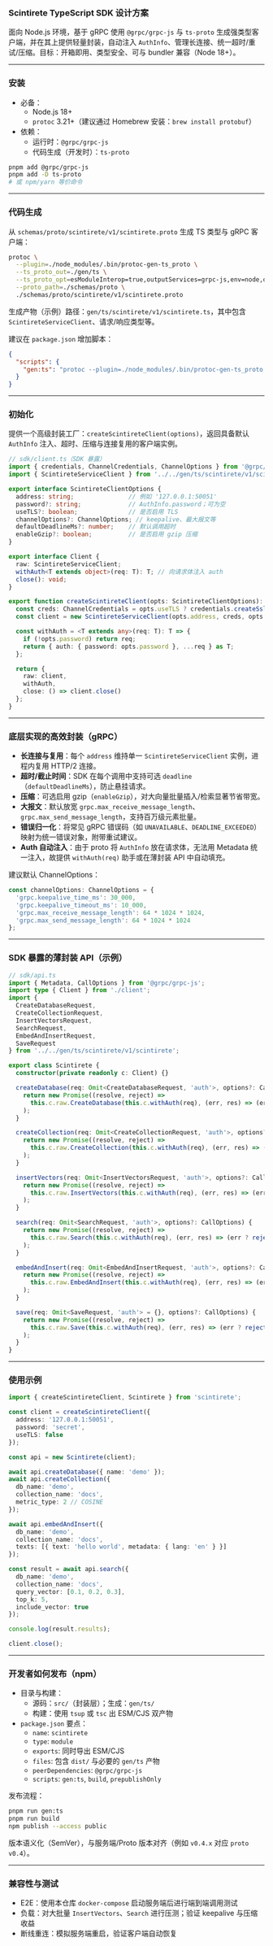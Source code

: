 ### Scintirete TypeScript SDK 设计方案

面向 Node.js 环境，基于 gRPC 使用 `@grpc/grpc-js` 与 `ts-proto` 生成强类型客户端，并在其上提供轻量封装，自动注入 `AuthInfo`、管理长连接、统一超时/重试/压缩。目标：开箱即用、类型安全、可与 bundler 兼容（Node 18+）。

---

### 安装

- 必备：
  - Node.js 18+
  - `protoc` 3.21+（建议通过 Homebrew 安装：`brew install protobuf`）
- 依赖：
  - 运行时：`@grpc/grpc-js`
  - 代码生成（开发时）：`ts-proto`

```bash
pnpm add @grpc/grpc-js
pnpm add -D ts-proto
# 或 npm/yarn 等价命令
```

---

### 代码生成

从 `schemas/proto/scintirete/v1/scintirete.proto` 生成 TS 类型与 gRPC 客户端：

```bash
protoc \
  --plugin=./node_modules/.bin/protoc-gen-ts_proto \
  --ts_proto_out=./gen/ts \
  --ts_proto_opt=esModuleInterop=true,outputServices=grpc-js,env=node,outputJsonMethods=true,forceLong=string \
  --proto_path=./schemas/proto \
  ./schemas/proto/scintirete/v1/scintirete.proto
```

生成产物（示例）路径：`gen/ts/scintirete/v1/scintirete.ts`，其中包含 `ScintireteServiceClient`、请求/响应类型等。

建议在 `package.json` 增加脚本：

```json
{
  "scripts": {
    "gen:ts": "protoc --plugin=./node_modules/.bin/protoc-gen-ts_proto --ts_proto_out=./gen/ts --ts_proto_opt=esModuleInterop=true,outputServices=grpc-js,env=node,outputJsonMethods=true,forceLong=string --proto_path=./schemas/proto ./schemas/proto/scintirete/v1/scintirete.proto"
  }
}
```

---

### 初始化

提供一个高级封装工厂：`createScintireteClient(options)`，返回具备默认 `AuthInfo` 注入、超时、压缩与连接复用的客户端实例。

```ts
// sdk/client.ts（SDK 暴露）
import { credentials, ChannelCredentials, ChannelOptions } from '@grpc/grpc-js';
import { ScintireteServiceClient } from '../../gen/ts/scintirete/v1/scintirete';

export interface ScintireteClientOptions {
  address: string;               // 例如 '127.0.0.1:50051'
  password?: string;             // AuthInfo.password；可为空
  useTLS?: boolean;              // 是否启用 TLS
  channelOptions?: ChannelOptions; // keepalive、最大报文等
  defaultDeadlineMs?: number;    // 默认调用超时
  enableGzip?: boolean;          // 是否启用 gzip 压缩
}

export interface Client {
  raw: ScintireteServiceClient;
  withAuth<T extends object>(req: T): T; // 向请求体注入 auth
  close(): void;
}

export function createScintireteClient(opts: ScintireteClientOptions): Client {
  const creds: ChannelCredentials = opts.useTLS ? credentials.createSsl() : credentials.createInsecure();
  const client = new ScintireteServiceClient(opts.address, creds, opts.channelOptions);

  const withAuth = <T extends any>(req: T): T => {
    if (!opts.password) return req;
    return { auth: { password: opts.password }, ...req } as T;
  };

  return {
    raw: client,
    withAuth,
    close: () => client.close()
  };
}
```

---

### 底层实现的高效封装（gRPC）

- **长连接与复用**：每个 `address` 维持单一 `ScintireteServiceClient` 实例，进程内复用 HTTP/2 连接。
- **超时/截止时间**：SDK 在每个调用中支持可选 `deadline`（`defaultDeadlineMs`），防止悬挂请求。
- **压缩**：可选启用 gzip（`enableGzip`），对大向量批量插入/检索显著节省带宽。
- **大报文**：默认放宽 `grpc.max_receive_message_length`、`grpc.max_send_message_length`，支持百万级元素批量。
- **错误归一化**：将常见 gRPC 错误码（如 `UNAVAILABLE`、`DEADLINE_EXCEEDED`）映射为统一错误对象，附带重试建议。
- **Auth 自动注入**：由于 proto 将 `AuthInfo` 放在请求体，无法用 Metadata 统一注入，故提供 `withAuth(req)` 助手或在薄封装 API 中自动填充。

建议默认 ChannelOptions：

```ts
const channelOptions: ChannelOptions = {
  'grpc.keepalive_time_ms': 30_000,
  'grpc.keepalive_timeout_ms': 10_000,
  'grpc.max_receive_message_length': 64 * 1024 * 1024,
  'grpc.max_send_message_length': 64 * 1024 * 1024
};
```

---

### SDK 暴露的薄封装 API（示例）

```ts
// sdk/api.ts
import { Metadata, CallOptions } from '@grpc/grpc-js';
import type { Client } from './client';
import {
  CreateDatabaseRequest,
  CreateCollectionRequest,
  InsertVectorsRequest,
  SearchRequest,
  EmbedAndInsertRequest,
  SaveRequest
} from '../../gen/ts/scintirete/v1/scintirete';

export class Scintirete {
  constructor(private readonly c: Client) {}

  createDatabase(req: Omit<CreateDatabaseRequest, 'auth'>, options?: CallOptions) {
    return new Promise((resolve, reject) =>
      this.c.raw.CreateDatabase(this.c.withAuth(req), (err, res) => (err ? reject(err) : resolve(res)))
    );
  }

  createCollection(req: Omit<CreateCollectionRequest, 'auth'>, options?: CallOptions) {
    return new Promise((resolve, reject) =>
      this.c.raw.CreateCollection(this.c.withAuth(req), (err, res) => (err ? reject(err) : resolve(res)))
    );
  }

  insertVectors(req: Omit<InsertVectorsRequest, 'auth'>, options?: CallOptions) {
    return new Promise((resolve, reject) =>
      this.c.raw.InsertVectors(this.c.withAuth(req), (err, res) => (err ? reject(err) : resolve(res)))
    );
  }

  search(req: Omit<SearchRequest, 'auth'>, options?: CallOptions) {
    return new Promise((resolve, reject) =>
      this.c.raw.Search(this.c.withAuth(req), (err, res) => (err ? reject(err) : resolve(res)))
    );
  }

  embedAndInsert(req: Omit<EmbedAndInsertRequest, 'auth'>, options?: CallOptions) {
    return new Promise((resolve, reject) =>
      this.c.raw.EmbedAndInsert(this.c.withAuth(req), (err, res) => (err ? reject(err) : resolve(res)))
    );
  }

  save(req: Omit<SaveRequest, 'auth'> = {}, options?: CallOptions) {
    return new Promise((resolve, reject) =>
      this.c.raw.Save(this.c.withAuth(req), (err, res) => (err ? reject(err) : resolve(res)))
    );
  }
}
```

---

### 使用示例

```ts
import { createScintireteClient, Scintirete } from 'scintirete';

const client = createScintireteClient({
  address: '127.0.0.1:50051',
  password: 'secret',
  useTLS: false
});

const api = new Scintirete(client);

await api.createDatabase({ name: 'demo' });
await api.createCollection({
  db_name: 'demo',
  collection_name: 'docs',
  metric_type: 2 // COSINE
});

await api.embedAndInsert({
  db_name: 'demo',
  collection_name: 'docs',
  texts: [{ text: 'hello world', metadata: { lang: 'en' } }]
});

const result = await api.search({
  db_name: 'demo',
  collection_name: 'docs',
  query_vector: [0.1, 0.2, 0.3],
  top_k: 5,
  include_vector: true
});

console.log(result.results);

client.close();
```

---

### 开发者如何发布（npm）

- 目录与构建：
  - 源码：`src/`（封装层）；生成：`gen/ts/`
  - 构建：使用 `tsup` 或 `tsc` 出 ESM/CJS 双产物
- `package.json` 要点：
  - `name`: `scintirete`
  - `type`: `module`
  - `exports`: 同时导出 ESM/CJS
  - `files`: 包含 `dist/` 与必要的 `gen/ts` 产物
  - `peerDependencies`: `@grpc/grpc-js`
  - `scripts`: `gen:ts`, `build`, `prepublishOnly`

发布流程：

```bash
pnpm run gen:ts
pnpm run build
npm publish --access public
```

版本语义化（SemVer），与服务端/Proto 版本对齐（例如 `v0.4.x` 对应 `proto v0.4`）。

---

### 兼容性与测试

- E2E：使用本仓库 `docker-compose` 启动服务端后进行端到端调用测试
- 负载：对大批量 `InsertVectors`、`Search` 进行压测；验证 keepalive 与压缩收益
- 断线重连：模拟服务端重启，验证客户端自动恢复



